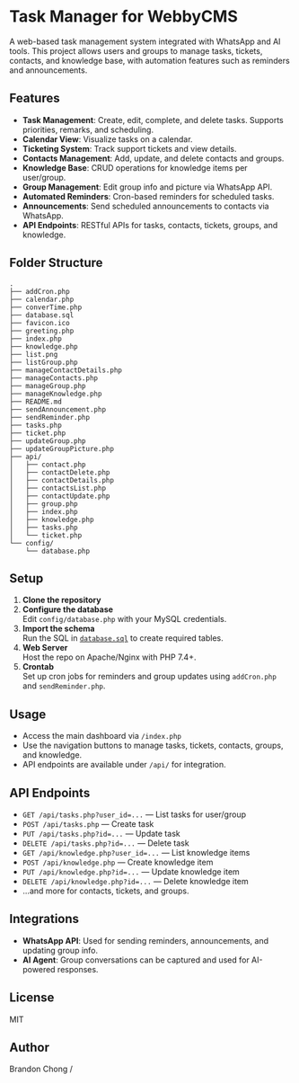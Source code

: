 # Task Manager for WebbyCMS

A web-based task management system integrated with WhatsApp and AI tools. This project allows users and groups to manage tasks, tickets, contacts, and knowledge base, with automation features such as reminders and announcements.

## Features

- **Task Management**: Create, edit, complete, and delete tasks. Supports priorities, remarks, and scheduling.
- **Calendar View**: Visualize tasks on a calendar.
- **Ticketing System**: Track support tickets and view details.
- **Contacts Management**: Add, update, and delete contacts and groups.
- **Knowledge Base**: CRUD operations for knowledge items per user/group.
- **Group Management**: Edit group info and picture via WhatsApp API.
- **Automated Reminders**: Cron-based reminders for scheduled tasks.
- **Announcements**: Send scheduled announcements to contacts via WhatsApp.
- **API Endpoints**: RESTful APIs for tasks, contacts, tickets, groups, and knowledge.

## Folder Structure

```
.
├── addCron.php
├── calendar.php
├── converTime.php
├── database.sql
├── favicon.ico
├── greeting.php
├── index.php
├── knowledge.php
├── list.png
├── listGroup.php
├── manageContactDetails.php
├── manageContacts.php
├── manageGroup.php
├── manageKnowledge.php
├── README.md
├── sendAnnouncement.php
├── sendReminder.php
├── tasks.php
├── ticket.php
├── updateGroup.php
├── updateGroupPicture.php
├── api/
│   ├── contact.php
│   ├── contactDelete.php
│   ├── contactDetails.php
│   ├── contactsList.php
│   ├── contactUpdate.php
│   ├── group.php
│   ├── index.php
│   ├── knowledge.php
│   ├── tasks.php
│   └── ticket.php
└── config/
    └── database.php
```

## Setup

1. **Clone the repository**
2. **Configure the database**  
   Edit `config/database.php` with your MySQL credentials.
3. **Import the schema**  
   Run the SQL in [`database.sql`](database.sql) to create required tables.
4. **Web Server**  
   Host the repo on Apache/Nginx with PHP 7.4+.
5. **Crontab**  
   Set up cron jobs for reminders and group updates using `addCron.php` and `sendReminder.php`.

## Usage

- Access the main dashboard via `/index.php`
- Use the navigation buttons to manage tasks, tickets, contacts, groups, and knowledge.
- API endpoints are available under `/api/` for integration.

## API Endpoints

- `GET /api/tasks.php?user_id=...` — List tasks for user/group
- `POST /api/tasks.php` — Create task
- `PUT /api/tasks.php?id=...` — Update task
- `DELETE /api/tasks.php?id=...` — Delete task
- `GET /api/knowledge.php?user_id=...` — List knowledge items
- `POST /api/knowledge.php` — Create knowledge item
- `PUT /api/knowledge.php?id=...` — Update knowledge item
- `DELETE /api/knowledge.php?id=...` — Delete knowledge item
- ...and more for contacts, tickets, and groups.

## Integrations

- **WhatsApp API**: Used for sending reminders, announcements, and updating group info.
- **AI Agent**: Group conversations can be captured and used for AI-powered responses.

## License

MIT

## Author

Brandon Chong /